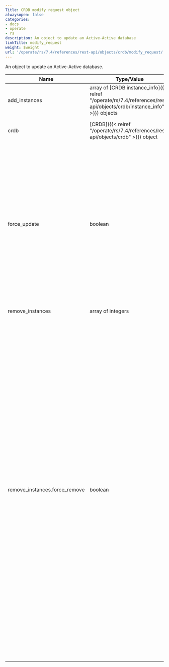 ```yaml
---
Title: CRDB modify request object
alwaysopen: false
categories:
- docs
- operate
- rs
description: An object to update an Active-Active database
linkTitle: modify_request
weight: $weight
url: '/operate/rs/7.4/references/rest-api/objects/crdb/modify_request/'
---
```


An object to update an Active-Active database.

| Name | Type/Value | Description |
|------|------------|-------------|
| add_instances | array of [CRDB instance_info]({{< relref "/operate/rs/7.4/references/rest-api/objects/crdb/instance_info" >}}) objects | List of new CRDB instances |
| crdb | [CRDB]({{< relref "/operate/rs/7.4/references/rest-api/objects/crdb" >}}) object | An object that represents an Active-Active database |
| force_update | boolean | (Warning: This flag can cause unintended and dangerous changes) Force the configuration update and increment the configuration version even if there is no change to the configuration parameters. If you use force, you can mistakenly cause the other instances to update to the configuration version even though it was not changed. |
| remove_instances | array of integers | List of unique instance IDs |
| remove_instances.force_remove | boolean | Force removal of instance from the Active-Active database. Before we remove an instance from an Active-Active database, all of the operations that the instance received from clients must be propagated to the other instances. This is the safe method to remove an instance from the Active-Active database. If the instance does not have connectivity to other instances, the propagation fails and removal fails. To remove an instance that does not have connectivity to other instances, you must use the force flag. The removed instance keeps its data and configuration for the instance. After you remove an instance by force, you must use the purge_instances API on the removed instance. |
